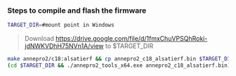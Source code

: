 ### Steps to compile and flash the firmware

```bash
TARGET_DIR=#mount point in Windows
```

> Download https://drive.google.com/file/d/1fmxChuVPSQhRoki-jdNWKVDhH75NVn1A/view to $TARGET_DIR

```bash
make annepro2/c18:alsatierf && cp annepro2_c18_alsatierf.bin $TARGET_DIR
(cd $TARGET_DIR && ./annepro2_tools_x64.exe annepro2_c18_alsatierf.bin)
```